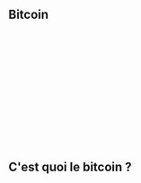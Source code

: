 ## Bitcoin
<iframe srcdoc="
  <script src='https://widgets.coingecko.com/gecko-coin-price-static-headline-widget.js'></script>
  <gecko-coin-price-static-headline-widget locale='fr' dark-mode='true' outlined='true' coin-ids='bitcoin' initial-currency='usd'></gecko-coin-price-static-headline-widget>
" frameborder='0' width='100%' height='200' style='background: none;'></iframe>

## C'est quoi le bitcoin ?
